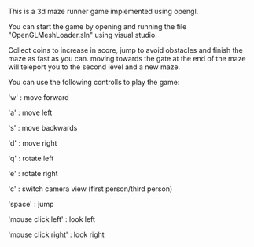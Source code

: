 This is a 3d maze runner game implemented using opengl.

You can start the game by opening and running the file "OpenGLMeshLoader.sln" using visual studio.

Collect coins to increase in score, jump to avoid obstacles and finish the maze as fast as you can.
moving towards the gate at the end of the maze will teleport you to the second level and a new maze.

You can use the following controlls to play the game:

'w' : move forward

'a' : move left

's' : move backwards

'd' : move right

'q' : rotate left

'e' : rotate right

'c' : switch camera view (first person/third person)

'space' : jump

'mouse click left' : look left

'mouse click right' : look right
